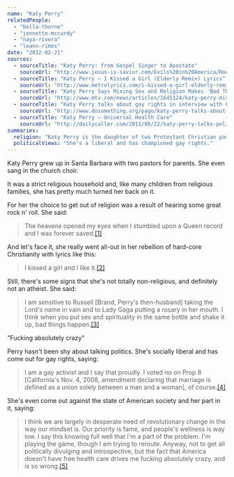 ```yaml
---
name: "Katy Perry"
relatedPeople:
  - "bella-thorne"
  - "jennette-mccurdy"
  - "naya-rivera"
  - "leann-rimes"
date: "2012-02-21"
sources:
  - sourceTitle: "Katy Perry: from Gospel Singer to Apostate"
    sourceUrl: "http://www.jesus-is-savior.com/Evils%20in%20America/Rock-n-Roll/katy_perry.htm"
  - sourceTitle: "Katy Perry – I Kissed a Girl (Elderly Remix) Lyrics"
    sourceUrl: "http://www.metrolyrics.com/i-kissed-a-girl-elderly-remix-lyrics-katy-perry.html"
  - sourceTitle: "Katy Perry Says Mixing Sex and Religion Makes 'Bad Things Happen'"
    sourceUrl: "http://www.mtv.com/news/articles/1645124/katy-perry-mixing-sex-religion-makes-bad-things-happen.jhtml"
  - sourceTitle: "Katy Perry talks about gay rights in interview with CGG"
    sourceUrl: "http://www.dosomething.org/page/katy-perry-talks-about-gay-rights-interview-with-cgg"
  - sourceTitle: "Katy Perry – Universal Health Care"
    sourceUrl: "http://dailycaller.com/2011/06/22/katy-perry-talks-politics-fame-in-rolling-stone/"
summaries:
  religion: "Katy Perry is the daughter of two Protestant Christian pastors, but doesn't seem to be too concerned with the generally conservative standards of her faith, though she still makes comments that make me think she's got a little religion in her."
  politicalViews: "She's a liberal and has championed gay rights."
---
```


Katy Perry grew up in Santa Barbara with two pastors for parents. She even sang in the church choir.

It was a strict religious household and, like many children from religious families, she has pretty much turned her back on it.

For her the choice to get out of religion was a result of hearing some great rock n' roll. She said:

>The heavens opened my eyes when I stumbled upon a Queen record and I was forever saved.<a class="source-citation" href="#http%3A%2F%2Fwww.jesus-is-savior.com%2FEvils%2520in%2520America%2FRock-n-Roll%2Fkaty_perry.htm" title="Katy Perry: from Gospel Singer to Apostate">[1]</a>

And let's face it, she really went all-out in her rebellion of hard-core Christianity with lyrics like this:

>I kissed a girl and I like it.<a class="source-citation" href="#http%3A%2F%2Fwww.metrolyrics.com%2Fi-kissed-a-girl-elderly-remix-lyrics-katy-perry.html" title="Katy Perry – I Kissed a Girl (Elderly Remix) Lyrics">[2]</a>

Still, there's some signs that she's not totally non-religious, and definitely not an atheist. She said:

>I am sensitive to Russell [Brand, Perry's then-husband] taking the Lord's name in vain and to Lady Gaga putting a rosary in her mouth. I think when you put sex and spirituality in the same bottle and shake it up, bad things happen.<a class="source-citation" href="#http%3A%2F%2Fwww.mtv.com%2Fnews%2Farticles%2F1645124%2Fkaty-perry-mixing-sex-religion-makes-bad-things-happen.jhtml" title="Katy Perry Says Mixing Sex and Religion Makes &apos;Bad Things Happen&apos;">[3]</a>

"Fucking absolutely crazy"

Perry hasn't been shy about talking politics. She's socially liberal and has come out for gay rights, saying:

>I am a gay activist and I say that proudly. I voted no on Prop 8 [California's Nov. 4, 2008, amendment declaring that marriage is defined as a union solely between a man and a woman], of course.<a class="source-citation" href="#http%3A%2F%2Fwww.dosomething.org%2Fpage%2Fkaty-perry-talks-about-gay-rights-interview-with-cgg" title="Katy Perry talks about gay rights in interview with CGG">[4]</a>

She's even come out against the state of American society and her part in it, saying:

>I think we are largely in desperate need of revolutionary change in the way our mindset is. Our priority is fame, and people's wellness is way low. I say this knowing full well that I'm a part of the problem. I'm playing the game, though I am trying to reroute. Anyway, not to get all politically divulging and introspective, but the fact that America doesn't have free health care drives me fucking absolutely crazy, and is so wrong.<a class="source-citation" href="#http%3A%2F%2Fdailycaller.com%2F2011%2F06%2F22%2Fkaty-perry-talks-politics-fame-in-rolling-stone%2F" title="Katy Perry – Universal Health Care">[5]</a>